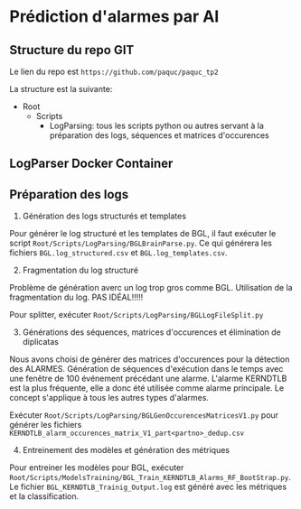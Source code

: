 # Prédiction d'alarmes par AI

## Structure du repo GIT
Le lien du repo est `https://github.com/paquc/paquc_tp2`

La structure est la suivante:
- Root
	- Scripts
		- LogParsing: tous les scripts python ou autres servant à la préparation des logs, séquences et matrices d'occurences
		
## LogParser Docker Container


## Préparation des logs

1. Génération des logs structurés et templates

Pour générer le log structuré et les templates de BGL, il faut exécuter le script `Root/Scripts/LogParsing/BGLBrainParse.py`.
Ce qui générera les fichiers `BGL.log_structured.csv` et `BGL.log_templates.csv`.

2. Fragmentation du log structuré

Problème de génération averc un log trop gros comme BGL. Utilisation de la fragmentation du log. PAS IDÉAL!!!!!

Pour splitter, exécuter `Root/Scripts/LogParsing/BGLLogFileSplit.py`

3. Générations des séquences, matrices d'occurences et élimination de diplicatas

Nous avons choisi de générer des matrices d'occurences pour la détection des ALARMES.
Génération de séquences d'exécution dans le temps avec une fenêtre de 100 événement précédant une alarme.
L'alarme KERNDTLB est la plus fréquente, elle a donc été utilisée comme alarme principale.
Le concept s'applique à tous les autres types d'alarmes.

Exécuter `Root/Scripts/LogParsing/BGLGenOccurencesMatricesV1.py` pour générer les fichiers `KERNDTLB_alarm_occurences_matrix_V1_part<partno>_dedup.csv`

4. Entreinement des modèles et génération des métriques

Pour entreiner les modèles pour BGL, exécuter `Root/Scripts/ModelsTraining/BGL_Train_KERNDTLB_Alarms_RF_BootStrap.py`.
Le fichier `BGL_KERNDTLB_Trainig_Output.log` est généré avec les métriques et la classification.

